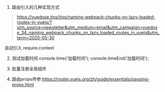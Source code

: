 1. 路由引入的几种实现方式



> https://vuedose.tips/tips/naming-webpack-chunks-on-lazy-loaded-routes-in-vuejs/?utm_source=newsletter&utm_medium=email&utm_campaign=vuedose_34_naming_webpack_chunks_on_lazy_loaded_routes_in_vuejs&utm_term=2020-05-30


自动引入 require.context




2. 测试加载时间
console.time('加载时间');
console.timeEnd('加载时间');


3. 批量注册全局组件



4. 路由props传参:https://router.vuejs.org/zh/guide/essentials/passing-props.html